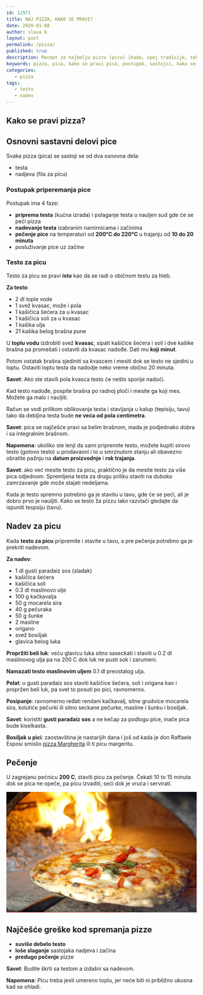 ```yaml
---
id: 12971
title: NAJ PIZZA, KAKO SE PRAVI?
date: 2020-01-08
author: slava b
layout: post
permalink: /pizza/
published: true
description: Recept za najbolju pizzu (picu) ikada, spoj tradicije, tekovine i numerologije prepun saveta i interesantnih detalja.
keywords: pizza, pica, kako se pravi pica, postupak, sastojci, kako se pravi pizza, testo za picu, nadev za picu
categories:
   - pizza
tags:
   - testo
   - nadev
---
```

## Kako se pravi pizza?

## Osnovni sastavni delovi pice

Svaka pizza (pica) se sastoji se od dva osnovna dela:

* testa 
* nadjeva (fila za picu)
 
### Postupak priperemanja pice

Postupak ima 4 faze:

* **priprema testa** (kućna izrada) i polaganje testa u nauljen sud gde će se peći pizza
* **nadevanje testa** izabranim namirnicama i začinima
* **pečenje pice** na temperaturi od **200°C do 220°C** u trajanju od **10 do 20 minuta**
* posluživanje pice uz začine



### Testo za picu

Testo za picu se pravi **isto** kao da se radi o običnom testu za hleb. 

**Za testo**:

* 2 dl tople vode
* 1 svež kvasac, može i pola
* 1 kašičica šećera za u kvasac
* 1 kašičica soli za u kvasac
* 1 kašika ulja
* 21 kašika belog brašna pune

U **toplu vodu** izdrobiti svež **kvasac**, sipati kašičice šećera i soli i dve kašike brašna pa promešati i ostaviti da kvasac nadođe. Dati mu **koji minut**.

Potom ostatak brašna sjediniti sa kvascem i mesiti dok se testo ne sjedini u loptu. Ostaviti loptu testa da nadodje neko vreme obično 20 minuta.

**Savet**: Ako ste stavili pola kvasca testo će nešto sporije nadoći.

Kad testo nadođe, pospite brašna po radnoj ploči i mesite ga koji mes. Možete ga malo i nauljiti.

Račun se vodi prilikom oblikovanja testa i stavljanja u kalup (tepisiju, tavu) tako da debljina testa bude **ne veća od pola centimetra**.

**Savet**: pica se najčešće pravi sa belim brašnom, mada je podjednako dobra i sa integralnim brašnom.

**Napomena**: ukoliko ste lenji da sami pripremite testo, možete kupiti sirovo testo (gotovo testo) u prodavaoni i to u smrznutom stanju ali obavezno obratite pažnju na **datum proizvodnje** i **rok trajanja**.

**Savet**: ako već mesite testo za picu, praktično je da mesite testo za više pica odjednom. Spremljena testa za drugu priliku staviti na duboko zamrzavanje gde može stajati nedeljama.


Kada je testo spremno potrebno ga je stavitu u tavu, gde će se peći, ali je dobro prvo je nauljiti.
Kako se testo ža pizzu lako razvlači gledajte da ispuniti tespsiju (tavu).

## Nadev za picu

Kada **testo za picu** pripremite i stavite u tavu, a pre pečenja potrebno ga je prekriti nadevom.

**Za nadev**:
 * 1 dl gusti paradaiz sos (sladak)
 * kašičica šećera
 * kašičica soli
 * 0.3 dl maslinovo ulje
 * 100 g kačkavalja
 * 50 g mocarela sira
 * 40 g pečuraka
 * 50 g šunke
 * 2 masline
 * origano
 * svež bosiljak
 * glavica belog luka


**Propržiti beli luk**: veću glavicu luka sitno saseckati i staviti u 0.2 dl maslinovog ulja pa na 200 C dok luk ne pusti sok i zarumeni.

**Namazati testo maslinovim uljem** 0.1 dl preostalog ulja.

**Pelat**: u gusti paradaiz sos staviti kašičice šećera, soli i origana kao i propržen beli luk, pa svet to posuti po pici, ravnomerno.

**Posipanje**: ravnomerno ređati rendani kačkavalj, sitne grudvice mocarela sira, kolutiće pečurki ili sitno seckane pečurke, masline i šunku i bosiljak.

**Savet**: koristiti **gusti paradaiz sos** a ne kečap za podlogu pice, inače pica bude kiselkasta.

**Bosiljak u pici**: zaostavština je nastarijih dana i još od kada je don Raffaele Esposi smislio [pizza Margherita](/pizza-istoria/) ili ti picu margeritu.

## Pečenje

U zagrejanu pećnicu **200 C**, staviti picu za pečenje. Čekati 10 to 15 minuta dok se pica ne opeče, pa picu izvaditi, seći dok je vruća i servirati.

![pizza pečenje](/wp-content/uploads/2020/02/pizza.pecenje.jpg)

## Najčešće greške kod spremanja pizze

* **suviše debelo testo**
* **loše slaganje** sastojaka nadjeva i začina 
* **predugo pečenje** pizze

**Savet**: Budite škrti sa testom a izdašni sa nadevom.

**Napomena**: Picu treba jesti umereno toplu, jer neće biti ni približno ukusna kad se ohladi.
